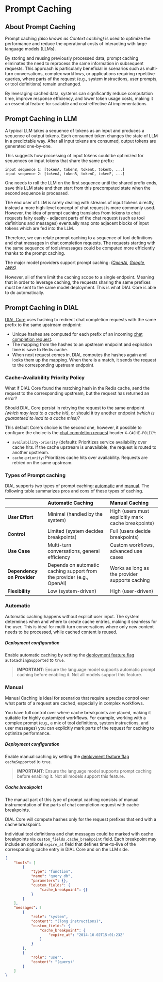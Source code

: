 # Prompt Caching

## About Prompt Caching

Prompt caching *(also known as Context caching)* is used to optimize the performance and reduce the operational costs of interacting with large language models (LLMs).

By storing and reusing previously processed data, prompt caching eliminates the need to reprocess the same information in subsequent requests. This approach is particularly beneficial in scenarios such as multi-turn conversations, complex workflows, or applications requiring repetitive queries, where parts of the request (e.g., system instructions, user prompts, or tool definitions) remain unchanged.

By leveraging cached data, systems can significantly reduce computation time, improve response efficiency, and lower token usage costs, making it an essential feature for scalable and cost-effective AI implementations.

## Prompt Caching in LLM

A typical LLM takes a sequence of tokens as an input and produces a sequence of output tokens.
Each consumed token changes the state of LLM in a predictable way. After all input tokens are consumed, output tokens are generated one-by-one.

This suggests how processing of input tokens could be optimized for sequences on input tokens that share the same prefix:

```
input sequence 1: [tokenA, tokenB, tokenC, tokenD, ...]
input sequence 2: [tokenA, tokenB, tokenC, tokenE, ...]
```

One needs to roll the LLM on the first sequence until the shared prefix ends, save this LLM state and then start from this precomputed state when the second sequence is processed.

The end user of LLM is rarely dealing with streams of input tokens directly, instead a more high-level concept of chat request is more commonly used.
However, the idea of prompt caching translates from tokens to chat requests fairy easily - adjacent parts of the chat request (such as tool definitions and messages) eventually map onto adjacent blocks of input tokens which are fed into the LLM.

Therefore, we can relate prompt caching to a sequence of tool definitions and chat messages in chat completion requests.
The requests starting with the same sequence of tools/messages could be computed more efficiently thanks to the prompt caching.

The major model providers support prompt caching: _([OpenAI](https://platform.openai.com/docs/guides/prompt-caching), [Google](https://ai.google.dev/gemini-api/docs/caching?lang=python), [AWS](https://docs.aws.amazon.com/bedrock/latest/userguide/prompt-caching.html))_.

However, all of them limit the caching scope to a single endpoint. Meaning that in order to leverage caching, the requests sharing the same prefixes must be sent to the same model deployment. This is what DIAL Core is able to do automatically.

## Prompt Caching in DIAL

[DIAL Core](/docs/platform/3.core/0.about-core.md) uses hashing to redirect chat completion requests with the same prefix to the same upstream endpoint:

* Unique hashes are computed for each prefix of an incoming [chat completion request](https://dialx.ai/dial_api#operation/sendChatCompletionRequest).
* The mapping from the hashes to an upstream endpoint and expiration time is save to Redis cache.
* When next request comes in, DIAL computes the hashes again and looks them up the mapping. When there is a match, it sends the request to the corresponding upstream endpoint.

### Cache-Availability Priority Policy

What if DIAL Core found the matching hash in the Redis cache, send the request to the corresponding upstream, but the request has returned an error?

Should DIAL Core persist in retrying the request to the same endpoint *(which may lead to a cache hit)*, or should it try another endpoint *(which is guaranteed to lead to a cache miss)*?

This default Core's choice is the second one, however, it possible to configure the choice is the [chat completion request](https://dialx.ai/dial_api#operation/sendChatCompletionRequest) header `X-CACHE-POLICY`:

- `availability-priority` (default): Prioritizes service availability over cache hits. If the cache upstream is unavailable, the request is routed to another upstream.
- `cache-priority`: Prioritizes cache hits over availability. Requests are retried on the same upstream.

### Types of Prompt caching

DIAL supports two types of prompt caching: [automatic](#automatic) and [manual](#manual). The following table summarizes pros and cons of these types of caching.

|  | Automatic Caching | Manual Caching |
| :-- | :-- | :-- |
| **User Effort**| Minimal (handled by the system) | High (users must explicitly mark cache breakpoints) |
| **Control** | Limited (system decides breakpoints) | Full (users decide breakpoints) |
| **Use Case** | Multi-turn conversations, general efficiency | Custom workflows, advanced use cases |
| **Dependency on Provider** | Depends on automatic caching support from the provider (e.g., OpenAI) | Works as long as the provider supports caching |
| **Flexibility** | Low (system-driven) | High (user-driven) |


### Automatic

Automatic caching happens without explicit user input. The system determines when and where to create cache entries, making it seamless for the user. This is ideal for multi-turn conversations where only new content needs to be processed, while cached content is reused.

##### Deployment configuration

Enable automatic caching by setting the [deployment feature flag](https://github.com/epam/ai-dial-core?tab=readme-ov-file#dynamic-settings) `autoCachingSupported` to `true`.

> **IMPORTANT**: Ensure the language model supports automatic prompt caching before enabling it. Not all models support this feature.

### Manual

Manual Caching is ideal for scenarios that require a precise control over what parts of a request are cached, especially in complex workflows.

You have full control over where cache breakpoints are placed, making it suitable for highly customized workflows. For example, working with a complex prompt (e.g., a mix of tool definitions, system instructions, and user messages) you can explicitly mark parts of the request for caching to optimize performance.

##### Deployment configuration

Enable manual caching by setting the [deployment feature flag](https://github.com/epam/ai-dial-core?tab=readme-ov-file#dynamic-settings) `cacheSupported` to `true`.

> **IMPORTANT**: Ensure the language model supports prompt caching before enabling it. Not all models support this feature.

##### Cache breakpoint

The manual part of this type of prompt caching consists of manual instrumentation of the parts of chat completion request with cache breakpoints.

DIAL Core will compute hashes only for the request prefixes that end with a cache breakpoint.

Individual tool definitions and chat messages could be marked with cache breakpoints via `custom_fields.cache_breakpoint` field.
Each breakpoint may include an optional `expire_at` field that defines time-to-live of the corresponding cache entry in DIAL Core and on the LLM side.

```json
{
    "tools": [
        {
            "type": "function",
            "name": "query_db",
            "parameters": {},
            "custom_fields": {
                "cache_breakpoint": {}
            }
        }
    ],
    "messages": [
        {
            "role": "system",
            "content": "(long instructions)",
            "custom_fields": {
                "cache_breakpoint": {
                    "expire_at": "2014-10-02T15:01:23Z"
                }
            }
        },
        {
            "role": "user",
            "content": "(query)"
        }
    ]
}
```